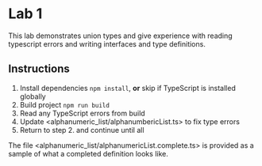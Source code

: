 # Lab 1

This lab demonstrates union types and give experience with reading typescript errors and writing interfaces and type definitions.

## Instructions

1. Install dependencies `npm install`, __or__ skip if TypeScript is installed globally
2. Build project `npm run build`
3. Read any TypeScript errors from build
4. Update <alphanumeric_list/alphanumbericList.ts> to fix type errors
5. Return to step 2. and continue until all 

The file <alphanumeric_list/alphanumericList.complete.ts> is provided as a sample of what a completed definition looks like.
